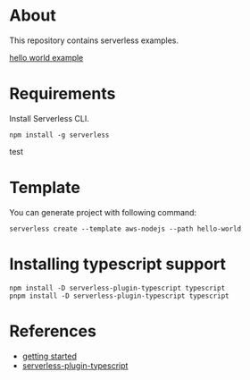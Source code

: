 # About

This repository contains serverless examples.

[hello world example](./hello-world/README.md)

# Requirements

Install Serverless CLI.

```
npm install -g serverless
```
test
# Template

You can generate project with following command:

```shell
serverless create --template aws-nodejs --path hello-world
```


# Installing typescript support

```shell
npm install -D serverless-plugin-typescript typescript
pnpm install -D serverless-plugin-typescript typescript
```

# References

- [getting started](https://www.serverless.com/framework/docs/getting-started)
- [serverless-plugin-typescript](https://www.serverless.com/plugins/serverless-plugin-typescript)
